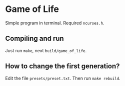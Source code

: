Game of Life
============
Simple program in terminal. Required `ncurses.h`.

Compiling and run
-----------
Just run `make`, next `build/game_of_life`.

How to change the first generation?
-----------
Edit the file `presets/preset.txt`. Then run `make rebuild`.
